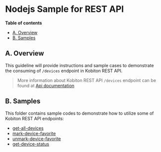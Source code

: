 # Nodejs Sample for REST API

**Table of contents**
- [A. Overview](#a-overview)
- [B. Samples](#b-samples)

## A. Overview
This guideline will provide instructions and sample cases to demonstrate the consuming of `/devices` endpoint in Kobiton REST API.

> More information about Kobiton REST API `/devices` endpoint can be found at [Api documentation](https://api.kobiton.com/docs/#devices)

## B. Samples
This folder contains sample codes to demonstrate how to utilize some of Kobiton REST API endpoints:
- [get-all-devices](./get-all-devices/README.md)
- [mark-device-favorite](./mark-device-favorite/README.md)
- [unmark-device-favorite](./unmark-device-favorite/README.md)
- [get-device-status](./get-device-status/README.md)
